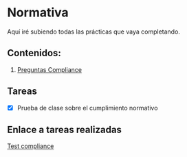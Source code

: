 # Normativa
Aquí iré subiendo todas las prácticas que vaya completando.
## Contenidos:
  1. [Preguntas Compliance](./tasks/compliance.md)
  
## Tareas

* [x] Prueba de clase sobre el cumplimiento normativo


## Enlace a tareas realizadas

[Test compliance](./tasks/compliance.md)



